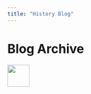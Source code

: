 ```yaml
---
title: "History Blog"
---
```



# Blog Archive

<img src="assets/pres-bush-patriot.png" width="50" height="50">
